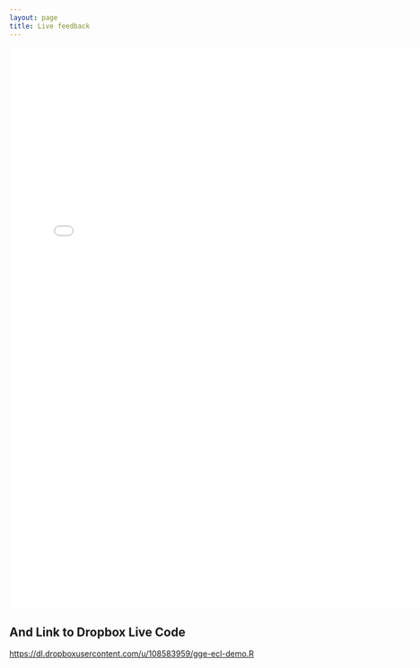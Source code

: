 ```yaml
---
layout: page
title: Live feedback
---
```



<iframe src="{{ site.feedbackurl}}/viewform?embedded=true" width="760" height="1000" frameborder="0" marginheight="0" marginwidth="0">Loading...</iframe>

## And Link to Dropbox Live Code

https://dl.dropboxusercontent.com/u/108583959/gge-ecl-demo.R
